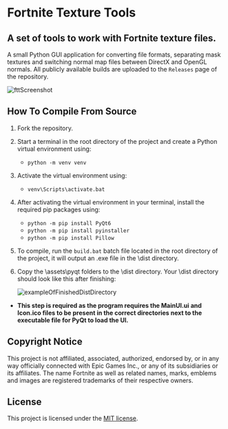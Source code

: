 # Fortnite Texture Tools
## A set of tools to work with Fortnite texture files.

A small Python GUI application for converting file formats, separating mask textures and switching normal map files between DirectX and OpenGL normals.
All publicly available builds are uploaded to the `Releases` page of the repository.

![fttScreenshot](https://user-images.githubusercontent.com/99072163/181739003-7f59db07-c331-4fd2-b676-2fc46e26fe4a.png)

## How To Compile From Source

1. Fork the repository.
2. Start a terminal in the root directory of the project and create a Python virtual environment using:
    - ```python -m venv venv```
3. Activate the virtual environment using:
    - ```venv\Scripts\activate.bat```
4. After activating the virtual environment in your terminal, install the required pip packages using:
    - ```python -m pip install PyQt6```
    - ```python -m pip install pyinstaller```
    - ```python -m pip install Pillow```
5. To compile, run the `build.bat` batch file located in the root directory of the project, it will output an .exe file in the \dist directory.
6. Copy the \assets\pyqt folders to the \dist directory. Your \dist directory should look like this after finishing:

    ![exampleOfFinishedDistDirectory](https://user-images.githubusercontent.com/99072163/181738932-ff82237e-6b7f-4557-b2d4-978df67c075c.png)
- **This step is required as the program requires the MainUI.ui and Icon.ico files to be present in the correct directories next to the executable file for PyQt to load the UI.**

## Copyright Notice

This project is not affiliated, associated, authorized, endorsed by, or in any way officially connected with Epic Games Inc., or any of its subsidiaries or its affiliates. The name Fortnite as well as related names, marks, emblems and images are registered trademarks of their respective owners.

## License

This project is licensed under the [MIT license](LICENSE).

